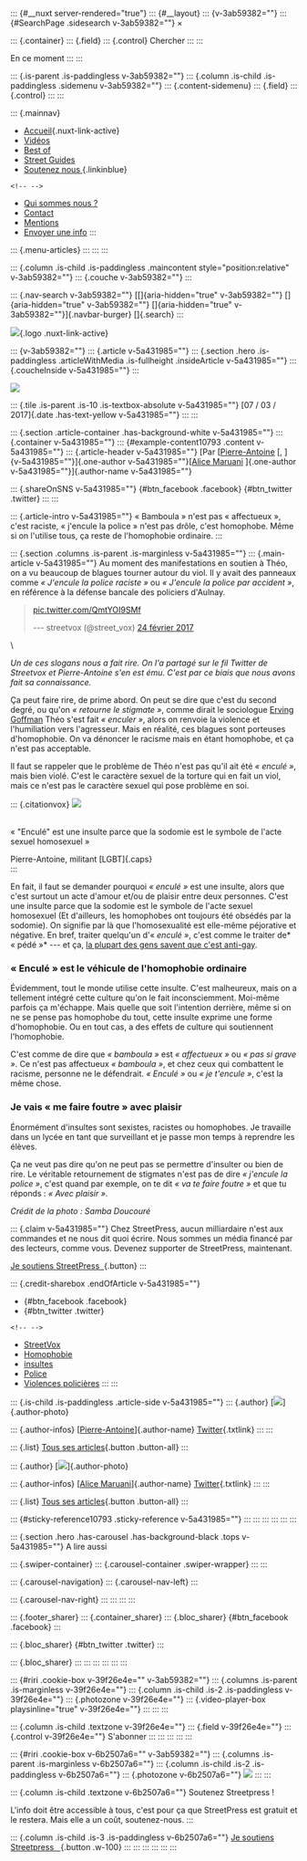 ::: {#__nuxt server-rendered="true"}
::: {#__layout}
::: {v-3ab59382=""}
::: {#SearchPage .sidesearch v-3ab59382=""}
×

::: {.container}
::: {.field}
::: {.control}
Chercher
:::
:::

En ce moment
:::
:::

::: {.is-parent .is-paddingless v-3ab59382=""}
::: {.column .is-child .is-paddingless .sidemenu v-3ab59382=""}
::: {.content-sidemenu}
::: {.field}
::: {.control}
[]()
:::
:::

::: {.mainnav}
-   [Accueil](/){.nuxt-link-active}
-   [Vidéos](/videos)
-   [Best of](/covers)
-   [Street Guides](/streetguides)
-   [Soutenez nous ](/soutenir){.linkinblue}

```{=html}
<!-- -->
```
-   [Qui sommes nous ?](/qui-sommes-nous)
-   [Contact](/contact)
-   [Mentions](/mentions)
-   [Envoyer une info](/envoyer-info)
:::

::: {.menu-articles}
:::
:::
:::

::: {.column .is-child .is-paddingless .maincontent style="position:relative" v-3ab59382=""}
::: {.couche v-3ab59382=""}
:::

::: {.nav-search v-3ab59382=""}
[[]{aria-hidden="true" v-3ab59382=""} []{aria-hidden="true"
v-3ab59382=""} []{aria-hidden="true" v-3ab59382=""}]{.navbar-burger}
[]{.search}
:::

[![](/_nuxt/img/ac217f5.png)](/){.logo .nuxt-link-active}

::: {v-3ab59382=""}
::: {.article v-5a431985=""}
::: {.section .hero .is-paddingless .articleWithMedia .is-fullheight .insideArticle v-5a431985=""}
::: {.coucheInside v-5a431985=""}
:::

![](https://backend.streetpress.com/sites/default/files/field/image/encule-police.jpg)

::: {.tile .is-parent .is-10 .is-textbox-absolute v-5a431985=""}
[07 / 03 / 2017]{.date .has-text-yellow v-5a431985=""}
:::
:::

::: {.section .article-container .has-background-white v-5a431985=""}
::: {.container v-5a431985=""}
::: {#example-content10793 .content v-5a431985=""}
::: {.article-header v-5a431985=""}
[Par [[Pierre-Antoine](/reporter/pierre-antoine) [,
]{v-5a431985=""}]{.one-author v-5a431985=""}[[Alice
Maruani](/reporter/alice-maruani) ]{.one-author
v-5a431985=""}]{.author-name v-5a431985=""}

::: {.shareOnSNS v-5a431985=""}
[](https://www.facebook.com/sharer.php?u=https://www.streetpress.com/sujet/1488887509-enculer-insulte-homophobe "Facebook"){#btn_facebook
.facebook}
[](https://twitter.com/share?url=https://www.streetpress.com/sujet/1488887509-enculer-insulte-homophobe&text=%20Quand%20on%20dit%20«%20enculé%20»%20ou%20«%20je%20t’encule%20»,%20ce%20sont%20les%20homos%20qu’on%20insulte%20via%20@streetpress "Twitter"){#btn_twitter
.twitter}
:::
:::

::: {.article-intro v-5a431985=""}
« Bamboula » n'est pas « affectueux », c'est raciste, « j'encule la
police » n'est pas drôle, c'est homophobe. Même si on l'utilise tous, ça
reste de l'homophobie ordinaire.
:::

::: {.section .columns .is-parent .is-marginless v-5a431985=""}
::: {.main-article v-5a431985=""}
Au moment des manifestations en soutien à Théo, on a vu beaucoup de
blagues tourner autour du viol. Il y avait des panneaux comme *«
J'encule la police raciste »* ou *« J'encule la police par accident »*,
en référence à la défense bancale des policiers d'Aulnay.

> [pic.twitter.com/QmtYOI9SMf](https://t.co/QmtYOI9SMf)
>
> --- streetvox (\@street\_vox) [24 février
> 2017](https://twitter.com/street_vox/status/835077594328477697)

\

*Un de ces slogans nous a fait rire. On l'a partagé sur le fil Twitter
de Streetvox et Pierre-Antoine s'en est ému. C'est par ce biais que nous
avons fait sa connaissance.*

Ça peut faire rire, de prime abord. On peut se dire que c'est du second
degré, ou qu'on *« retourne le stigmate »*, comme dirait le sociologue
[Erving Goffman](http://bit.ly/goffman-%3A) Théo s'est fait *« enculer
»*, alors on renvoie la violence et l'humiliation vers l'agresseur. Mais
en réalité, ces blagues sont porteuses d'homophobie. On va dénoncer le
racisme mais en étant homophobe, et ça n'est pas acceptable.

Il faut se rappeler que le problème de Théo n'est pas qu'il ait été *«
enculé »*, mais bien violé. C'est le caractère sexuel de la torture qui
en fait un viol, mais ce n'est pas le caractère sexuel qui pose problème
en soi.

::: {.citationvox}
![](/sites/all/themes/streetpress/streetvox/img/guillemet_citation.png)

\
« "Enculé" est une insulte parce que la sodomie est le symbole de l'acte
sexuel homosexuel »

Pierre-Antoine, militant [LGBT]{.caps} \
:::

En fait, il faut se demander pourquoi *« enculé »* est une insulte,
alors que c'est surtout un acte d'amour et/ou de plaisir entre deux
personnes. C'est une insulte parce que la sodomie est le symbole de
l'acte sexuel homosexuel (Et d'ailleurs, les homophobes ont toujours été
obsédés par la sodomie). On signifie par là que l'homosexualité est
elle-même péjorative et négative. En bref, traiter quelqu'un d'« *enculé
»*, c'est comme le traiter de* « pédé »* --- et ça, [la plupart des gens
savent que c'est
anti-gay](http://www.slate.fr/story/116545/pourquoi-pd-homophobe).

### « Enculé » est le véhicule de l'homophobie ordinaire

Évidemment, tout le monde utilise cette insulte. C'est malheureux, mais
on a tellement intégré cette culture qu'on le fait inconsciemment.
Moi-même parfois ça m'échappe. Mais quelle que soit l'intention
derrière, même si on ne se pense pas homophobe du tout, cette insulte
exprime une forme d'homophobie. Ou en tout cas, a des effets de culture
qui soutiennent l'homophobie.

C'est comme de dire que *« bamboula »* est *« affectueux »* ou *« pas si
grave »*. Ce n'est pas affectueux *« bamboula »*, et chez ceux qui
combattent le racisme, personne ne le défendrait. *« Enculé »* ou *« je
t'encule »*, c'est la même chose.

### Je vais « me faire foutre » avec plaisir

Énormément d'insultes sont sexistes, racistes ou homophobes. Je
travaille dans un lycée en tant que surveillant et je passe mon temps à
reprendre les élèves.

Ça ne veut pas dire qu'on ne peut pas se permettre d'insulter ou bien de
rire. Le véritable retournement de stigmates n'est pas de dire *«
j'encule la police »*, c'est quand par exemple, on te dit *« va te faire
foutre »* et que tu réponds : *« Avec plaisir »*.

*Crédit de la photo : Samba Doucouré*

::: {.claim v-5a431985=""}
Chez StreetPress, aucun milliardaire n\'est aux commandes et ne nous dit
quoi écrire. Nous sommes un média financé par des lecteurs, comme vous.
Devenez supporter de StreetPress, maintenant.

[Je soutiens StreetPress  ](/soutenir){.button}
:::

::: {.credit-sharebox .endOfArticle v-5a431985=""}
-   [](https://www.facebook.com/sharer.php?u=https://www.streetpress.com/sujet/1488887509-enculer-insulte-homophobe "Facebook"){#btn_facebook
    .facebook}
-   [](https://twitter.com/share?url=https://www.streetpress.com/sujet/1488887509-enculer-insulte-homophobe&text=%20Quand%20on%20dit%20«%20enculé%20»%20ou%20«%20je%20t’encule%20»,%20ce%20sont%20les%20homos%20qu’on%20insulte%20via%20@streetpress "Twitter"){#btn_twitter
    .twitter}

```{=html}
<!-- -->
```
-   [StreetVox](/rubriques/streetvox)
-   [Homophobie](/rubriques/homophobie)
-   [insultes](/rubriques/insultes)
-   [Police](/rubriques/police)
-   [Violences policières](/rubriques/violences-policieres)
:::
:::

::: {.is-child .is-paddingless .article-side v-5a431985=""}
::: {.author}
[[![](https://backend.streetpress.com/sites/default/files/styles/redacteur/public/pictures/picture-52740-1488888736.jpg?itok=cLkB8aTN)](/reporter/pierre-antoine)]{.author-photo}

::: {.author-infos}
[[Pierre-Antoine](/reporter/pierre-antoine)]{.author-name}
[Twitter](https://twitter.com/Calembredain){.txtlink}
:::
:::

::: {.list}
[Tous ses articles](/reporter/pierre-antoine){.button .button-all}
:::

::: {.author}
[[![](https://backend.streetpress.com/sites/default/files/styles/redacteur/public/pictures/picture-50496-1483894633.png?itok=Hn63Tl_u)](/reporter/alice-maruani)]{.author-photo}

::: {.author-infos}
[[Alice Maruani](/reporter/alice-maruani)]{.author-name}
[Twitter](https://twitter.com/alicemaruani){.txtlink}
:::
:::

::: {.list}
[Tous ses articles](/reporter/alice-maruani){.button .button-all}
:::

::: {#sticky-reference10793 .sticky-reference v-5a431985=""}
:::
:::
:::
:::
:::
:::

::: {.section .hero .has-carousel .has-background-black .tops v-5a431985=""}
A lire aussi

::: {.swiper-container}
::: {.carousel-container .swiper-wrapper}
:::
:::

::: {.carousel-navigation}
::: {.carousel-nav-left}
:::

::: {.carousel-nav-right}
:::
:::
:::
:::

::: {.footer_sharer}
::: {.container_sharer}
::: {.bloc_sharer}
[](https://www.facebook.com/sharer.php?u= "Facebook"){#btn_facebook
.facebook}
:::

::: {.bloc_sharer}
[](https://twitter.com/share?url=&text= "Twitter"){#btn_twitter
.twitter}
:::

::: {.bloc_sharer}
[](whatsapp://send?text=)
:::
:::
:::
:::
:::
:::

::: {#riri .cookie-box v-39f26e4e="" v-3ab59382=""}
::: {.columns .is-parent .is-marginless v-39f26e4e=""}
::: {.column .is-child .is-2 .is-paddingless v-39f26e4e=""}
::: {.photozone v-39f26e4e=""}
::: {.video-player-box playsinline="true" v-39f26e4e=""}
:::
:::
:::

::: {.column .is-child .textzone v-39f26e4e=""}
::: {.field v-39f26e4e=""}
::: {.control v-39f26e4e=""}
S'abonner
:::
:::
:::
:::
:::

::: {#riri .cookie-box v-6b2507a6="" v-3ab59382=""}
::: {.columns .is-parent .is-marginless v-6b2507a6=""}
::: {.column .is-child .is-2 .is-paddingless v-6b2507a6=""}
::: {.photozone v-6b2507a6=""}
![](/_nuxt/img/7765191.gif)
:::
:::

::: {.column .is-child .textzone v-6b2507a6=""}
Soutenez Streetpress !

L'info doit être accessible à tous, c'est pour ça que StreetPress est
gratuit et le restera. Mais elle a un coût, soutenez-nous.
:::

::: {.column .is-child .is-3 .is-paddingless v-6b2507a6=""}
[Je soutiens Streetpress   ](/soutenir){.button .w-100}
:::
:::
:::
:::
:::
:::

